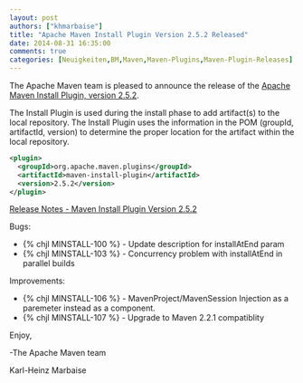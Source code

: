 ```yaml
---
layout: post
authors: ["khmarbaise"]
title: "Apache Maven Install Plugin Version 2.5.2 Released"
date: 2014-08-31 16:35:00
comments: true
categories: [Neuigkeiten,BM,Maven,Maven-Plugins,Maven-Plugin-Releases]
---
```

The Apache Maven team is pleased to announce the release of the 
[Apache Maven Install Plugin, version 2.5.2](http://maven.apache.org/plugins/maven-install-plugin/).

The Install Plugin is used during the install phase to add artifact(s) to the
local repository. The Install Plugin uses the information in the POM (groupId,
artifactId, version) to determine the proper location for the artifact within
the local repository.

``` xml
<plugin>
  <groupId>org.apache.maven.plugins</groupId>
  <artifactId>maven-install-plugin</artifactId>
  <version>2.5.2</version>
</plugin>
```
<!-- more -->

[Release Notes - Maven Install Plugin Version 2.5.2](http://jira.codehaus.org/secure/ReleaseNote.jspa?projectId=11136&version=19616)

Bugs:

 * {% chjl MINSTALL-100 %} - Update description for installAtEnd param
 * {% chjl MINSTALL-103 %} - Concurrency problem with installAtEnd in parallel builds

Improvements:

 * {% chjl MINSTALL-106 %} - MavenProject/MavenSession Injection as a paremeter instead as a component.
 * {% chjl MINSTALL-107 %} - Upgrade to Maven 2.2.1 compatiblity


Enjoy,

-The Apache Maven team

Karl-Heinz Marbaise
